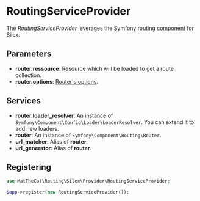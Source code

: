 # RoutingServiceProvider

The *RoutingServiceProvider* leverages the [Symfony routing component](http://symfony.com/doc/current/components/routing/introduction.html) for Silex.

## Parameters

- **router.ressource**: Resource which will be loaded to get a route collection.
- **router.options**: [Router's options](https://github.com/symfony/Routing/blob/master/Router.php#L117).

## Services

- **router.loader_resolver**: An instance of `Symfony\Component\Config\Loader\LoaderResolver`. You can extend it to add new loaders.
- **router**: An instance of `Symfony\Component\Routing\Router`.
- **url_matcher**: Alias of **router**.
- **url_generator**: Alias of **router**.

## Registering

```php
use MatTheCat\Routing\Silex\Provider\RoutingServiceProvider;

$app->register(new RoutingServiceProvider());
```